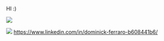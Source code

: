 HI :) 

![](https://komarev.com/ghpvc/?username=dom000D&color=blueviolet)

<img src = "{https://img.shields.io/badge/LinkedIn-0077B5?style=for-the-badge&logo=linkedin&logoColor=white}" /> https://www.linkedin.com/in/dominick-ferraro-b608441b6/
